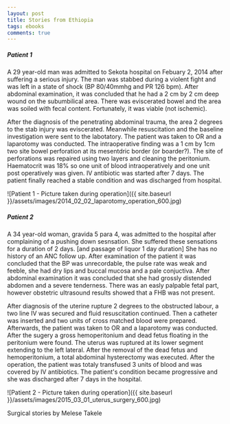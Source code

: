 ```yaml
---
layout: post
title: Stories from Ethiopia
tags: ebooks
comments: true
---
```

##### Patient 1
A 29 year-old man was admitted to Sekota hospital on Febuary 2, 2014 after suffering a serious injury. The man was stabbed during a violent fight and was left in a state of shock (BP 80/40mmhg and PR 126 bpm). After abdominal examination, it was concluded that he had a 2 cm by 2 cm deep wound on the subumbilical area. There was eviscerated bowel and the area was soiled with fecal content. Fortunately, it was viable (not ischemic).

After the diagnosis of the penetrating abdominal trauma, the area 2 degrees to the stab injury was eviscerated.  Meanwhile resuscitation and the baseline investigation were sent to the labotatory. The patient was taken to OR and a laparotomy was conducted. The intraoperative finding was a 1 cm by 1cm two site bowel perforation at its mesentdric border (or boarder?). The site of perforations was repaired using two layers and cleaning the peritonium. Haematocrit was 18% so one unit of blood intraoperatively and one unit post operatively was given. IV antibiotic was started after 7 days. The patient finally reached a stable condition and was discharged from hospital.

![Patient 1 - Picture taken during operation]({{ site.baseurl }}/assets/images/2014_02_02_laparotomy_operation_600.jpg)

##### Patient 2
A 34 year-old woman, gravida 5 para 4, was admitted to the hospital after complaining of a pushing down sesnsation. She suffered these sensations for a duration of 2 days. [and passage of liquor 1 day duration] She has no history of an ANC follow up. After examination of the patient it was concluded that the BP was unrecordable, the pulse rate was weak and feeble, she had dry lips and buccal mucosa and a pale conjuctiva. After abdominal examination it was concluded that she had grossly distended abdomen and a severe tenderness. There was an easly palpable fetal part, however obstetric ultrasound results showed that a FHB was not present. 

After diagnosis of the uterine rupture 2 degrees to the obstructed labour, a two line IV was secured and fluid resuscitation continued. Then a catheter was inserted and two units of cross matched blood were prepared. Afterwards, the patient was taken to OR and a laparotomy was conducted. After the sugery a gross hemoperitonium  and dead fetus floating in the peritonium were found. The uterus was ruptured at its lower segment extending to the left lateral. After the removal of the dead fetus and hemoperitonium, a total abdominal hysterectomy was executed. After the operation, the patient was totaly transfused 3 units of blood and was covered by IV antibiotics. The patient's condition became progressive and she was discharged after 7 days in the hospital.

![Patient 2 - Picture taken during operation]({{ site.baseurl }}/assets/images/2015_03_01_uterus_surgery_600.jpg)

Surgical stories by Melese Takele
